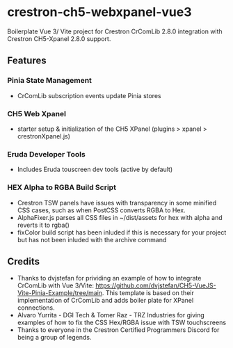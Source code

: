 # crestron-ch5-webxpanel-vue3
Boilerplate Vue 3/ Vite project for Crestron CrComLib 2.8.0 integration with Crestron CH5-Xpanel 2.8.0 support.

## Features
### Pinia State Management
* CrComLib subscription events update Pinia stores

### CH5 Web Xpanel
* starter setup & initialization of the CH5 XPanel (plugins > xpanel > crestronXpanel.js)

### Eruda Developer Tools
* Includes Eruda touscreen dev tools (active by default)

### HEX Alpha to RGBA Build Script
* Crestron TSW panels have issues with transparency in some minified CSS cases, such as when PostCSS converts RGBA to Hex.
* AlphaFixer.js parses all CSS files in ~/dist/assets for hex with alpha and reverts it to rgba()
* fixColor build script has been inluded if this is necessary for your project but has not been inluded with the archive command

## Credits
* Thanks to dvjstefan for prividing an example of how to integrate CrComLib with Vue 3/Vite:
https://github.com/dvjstefan/CH5-VueJS-Vite-Pinia-Example/tree/main. This template is based on their implementation of CrComLib and adds boiler plate for XPanel connections.
* Alvaro Yurrita - DGI Tech & Tomer Raz - TRZ Industries for giving examples of how to fix the CSS Hex/RGBA issue with TSW touchscreens
* Thanks to everyone in the Crestron Certified Programmers Discord for being a group of legends.

